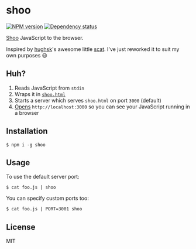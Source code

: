 # shoo

[![NPM version](https://badge.fury.io/js/shoo.svg)](http://badge.fury.io/js/shoo)
[![Dependency status](https://david-dm.org/tanem/shoo.svg)](https://david-dm.org/tanem/shoo)

[Shoo](http://dictionary.reference.com/browse/shoo) JavaScript to the browser.

Inspired by [hughsk](https://github.com/hughsk)'s awesome little [scat](https://github.com/hughsk/scat). I've just reworked it to suit my own purposes :smiley:

## Huh?

1. Reads JavaScript from `stdin`
2. Wraps it in [`shoo.html`](lib/shoo.html)
3. Starts a server which serves `shoo.html` on port `3000` (default)
4. [Opens](https://github.com/domenic/opener) `http://localhost:3000` so you can see your JavaScript running in a browser

## Installation

```
$ npm i -g shoo
```

## Usage

To use the default server port:

```
$ cat foo.js | shoo
```

You can specify custom ports too:

```
$ cat foo.js | PORT=3001 shoo
```

## License

MIT
